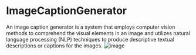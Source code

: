 # ImageCaptionGenerator
An image caption generator is a system that employs computer vision methods to comprehend the visual elements in an image and utilizes natural language processing (NLP) techniques to produce descriptive textual descriptions or captions for the images.
![image](https://github.com/harshitstark13/ImageCaptionGenerator/assets/95651978/b340a40b-5851-4be3-9024-500a96404f02)
